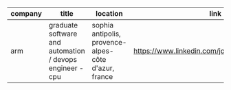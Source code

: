 |company|title|location|link|
|---|---|---|---|
|arm|graduate software and automation / devops engineer - cpu|sophia antipolis, provence-alpes-côte d'azur, france|https://www.linkedin.com/jobs/view/4258772963|